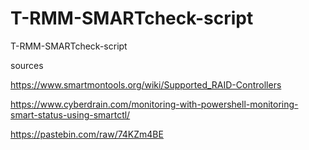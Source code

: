 # T-RMM-SMARTcheck-script
T-RMM-SMARTcheck-script

sources

https://www.smartmontools.org/wiki/Supported_RAID-Controllers

https://www.cyberdrain.com/monitoring-with-powershell-monitoring-smart-status-using-smartctl/

https://pastebin.com/raw/74KZm4BE

